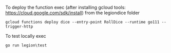 To deploy the function exec (after installing gcloud tools: https://cloud.google.com/sdk/install) from the legiondice folder 

    gcloud functions deploy dice --entry-point RollDice --runtime go111 --trigger-http
    
To test locally exec

    go run legion\test
